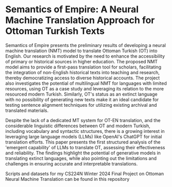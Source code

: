 # Semantics of Empire: A Neural Machine Translation Approach for Ottoman Turkish Texts

Semantics of Empire presents the preliminary results of developing a neural machine translation (NMT) model to translate Ottoman Turkish (OT) into English. Our research is motivated by the need to enhance the accessibility of primary or historical sources in higher education. The proposed NMT model aims to provide a first-pass translation tool for scholars, facilitating the integration of non-English historical texts into teaching and research, thereby democratizing access to diverse historical accounts. The project also investigates the potential of multilingual NMT for languages with limited resources, using OT as a case study and leveraging its relation to the more resourced modern Turkish. Similarly, OT's status as an extinct language with no possibility of generating new texts make it an ideal candidate for testing sentence alignment techniques for utilizing existing archival and translated materials.

Despite the lack of a dedicated MT system for OT-EN translation, and the considerable linguistic differences between OT and modern Turkish, including vocabulary and syntactic structures, there is a growing interest in leveraging large language models (LLMs) like OpenAI's ChatGPT for initial translation efforts. This paper presents the first structured analysis of the 'emergent capability' of LLMs to translate OT, assessing their effectiveness and reliability. The findings highlight the potential of generative models in translating extinct languages, while also pointing out the limitations and challenges in ensuring accurate and interpretable translations.

Scripts and datasets for my CS224N Winter 2024 Final Project on Ottoman Neural Machine Translation can be found in this repository

